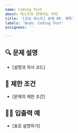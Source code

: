 ```yaml
---
name: Coding Test
about: 테스트와 친해지는 여정
title: '[코딩 테스트] 문제 00. 제목'
labels: 'Book: Coding Test'
assignees: ''

---
```


## 🔍 문제 설명

- [설명과 의사 코드]

## 🚀 제한 조건

- [문제의 제한 조건]

## ✍🏻 입출력 예

- [표로 설명하기]
